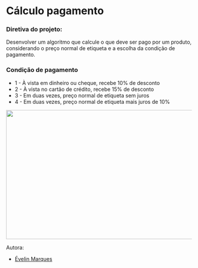 # Cálculo pagamento

### Diretiva do projeto:
Desenvolver um algoritmo que calcule o que deve ser pago por um produto, considerando o preço normal de etiqueta e a escolha da condição de pagamento.

### Condição de pagamento 
* 1 - À vista em dinheiro ou cheque, recebe 10% de desconto 
* 2 - À vista no cartão de crédito, recebe 15% de desconto 
* 3 - Em duas vezes, preço normal de etiqueta sem juros 
* 4 - Em duas vezes, preço normal de etiqueta mais juros de 10%


<img src="https://user-images.githubusercontent.com/56482367/86527548-41f1b780-be76-11ea-86d6-0aed78851a5a.png" height="350" width="600">


Autora:
* [Évelin Marques](https://www.linkedin.com/in/evelinmarquess/)
